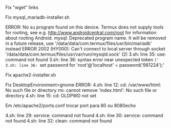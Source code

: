 Fix "wget" links

Fix mysql_mariadb-installer.sh

  ERROR: No su program found on this device. Termux
  does not supply tools for rooting, see e.g.             http://www.androidcentral.com/root for
  information about rooting Android.                      mysql: Deprecated program name. It will be removed in a future release, use '/data/data/com.termux/files/usr/bin/mariadb' instead                                       ERROR 2002 (HY000): Can't connect to local server through socket '/data/data/com.termux/files/usr/var/run/mysqld.sock' (2)
  3.sh: line 35: use: command not found
  3.sh: line 36: syntax error near unexpected token `('
  3.sh: line 36: `set password for 'root'@'localhost' = password('981224');'
  
Fix apache2-installer.sh

Fix DesktopEnvironment>gnome
  ERROR: 4.sh: line 12: cd: /var/www/html: No such file or directory
  rm: cannot remove 'index.html': No such file or directory                                 4.sh: line 15: cd: OLDPWD not set
                                
  Em /etc/apache2/ports.conf trocar port para 80 ou 8080echo
                        
  4.sh: line 29: service: command not found
  4.sh: line 30: service: command not found
  4.sh: line 32: clean: command not found

